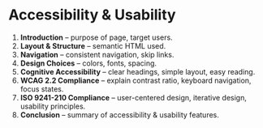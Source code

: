 # Accessibility & Usability

1. **Introduction** – purpose of page, target users.
2. **Layout & Structure** – semantic HTML used.
3. **Navigation** – consistent navigation, skip links.
4. **Design Choices** – colors, fonts, spacing.
5. **Cognitive Accessibility** – clear headings, simple layout, easy reading.
6. **WCAG 2.2 Compliance** – explain contrast ratio, keyboard navigation, focus states.
7. **ISO 9241-210 Compliance** – user-centered design, iterative design, usability principles.
8. **Conclusion** – summary of accessibility & usability features.